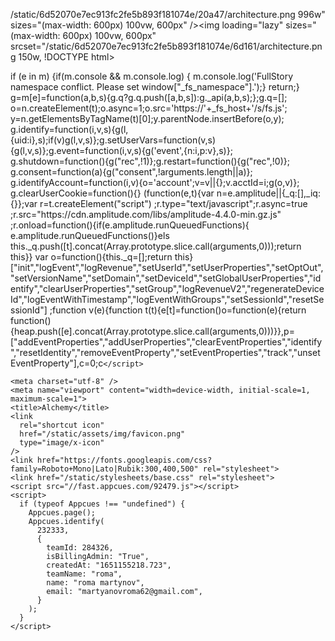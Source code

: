
/static/6d52070e7ec913fc2fe5b893f181074e/20a47/architecture.png 996w" sizes="(max-width: 600px) 100vw, 600px" /><img loading="lazy" sizes="(max-width: 600px) 100vw, 600px" srcset="/static/6d52070e7ec913fc2fe5b893f181074e/6d161/architecture.png 150w,
!DOCTYPE html>
<html lang="en" xml:lang="en" xmlns="http://www.w3.org/1999/xhtml">
  <head>
    <meta name="referrer" content="same-origin" />
    <script async src="https://www.googletagmanager.com/gtag/js?id=UA-116626517-5"></script> 
          if (e in m) {if(m.console && m.console.log) { m.console.log('FullStory namespace conflict. Please set window["_fs_namespace"].');} return;}
          g=m[e]=function(a,b,s){g.q?g.q.push([a,b,s]):g._api(a,b,s);};g.q=[];
          o=n.createElement(t);o.async=1;o.src='https://'+_fs_host+'/s/fs.js';
          y=n.getElementsByTagName(t)[0];y.parentNode.insertBefore(o,y);
          g.identify=function(i,v,s){g(l,{uid:i},s);if(v)g(l,v,s)};g.setUserVars=function(v,s){g(l,v,s)};g.event=function(i,v,s){g('event',{n:i,p:v},s)};
          g.shutdown=function(){g("rec",!1)};g.restart=function(){g("rec",!0)};
          g.consent=function(a){g("consent",!arguments.length||a)};
          g.identifyAccount=function(i,v){o='account';v=v||{};v.acctId=i;g(o,v)};
          g.clearUserCookie=function(){}
      (function(e,t){var n=e.amplitude||{_q:[],_iq:{}};var r=t.createElement("script")
      ;r.type="text/javascript";r.async=true
      ;r.src="https://cdn.amplitude.com/libs/amplitude-4.4.0-min.gz.js"
      ;r.onload=function(){if(e.amplitude.runQueuedFunctions){
      e.amplitude.runQueuedFunctions()}els
      this._q.push([t].concat(Array.prototype.slice.call(arguments,0)));return this}}
      var o=function(){this._q=[];return this}["init","logEvent","logRevenue","setUserId","setUserProperties","setOptOut","setVersionName","setDomain","setDeviceId","setGlobalUserProperties","identify","clearUserProperties","setGroup","logRevenueV2","regenerateDeviceId","logEventWithTimestamp","logEventWithGroups","setSessionId","resetSessionId"]
      ;function v(e){function t(t){e[t]=function()o=function(e){return function(){heap.push([e].concat(Array.prototype.slice.call(arguments,0)))}},p=["addEventProperties","addUserProperties","clearEventProperties","identify","resetIdentity","removeEventProperty","setEventProperties","track","unsetEventProperty"],c=0;c<p.length;c++)heap[p[c]]=o(p[c])};
     
    </script>

    <meta charset="utf-8" />
    <meta name="viewport" content="width=device-width, initial-scale=1, maximum-scale=1">
    <title>Alchemy</title>
    <link
      rel="shortcut icon"
      href="/static/assets/img/favicon.png"
      type="image/x-icon"
    />
    <link href="https://fonts.googleapis.com/css?family=Roboto+Mono|Lato|Rubik:300,400,500" rel="stylesheet">
    <link href="/static/stylesheets/base.css" rel="stylesheet">
    <script src="//fast.appcues.com/92479.js"></script>
    <script>
      if (typeof Appcues !== "undefined") {
        Appcues.page();
        Appcues.identify(
          232333,
          {
            teamId: 284326,
            isBillingAdmin: "True",
            createdAt: "1651155218.723",
            teamName: "roma",
            name: "roma martynov",
            email: "martyanovroma62@gmail.com",
          }
        );
      }
    </script>
    
<link type="text/css" href="/static/build/dashboard.styles.84013ce0be7b5a20fa69.css" rel="stylesheet" />

  </head>
  <body>
    
<div id="root" />
<script type="text/javascript" src="/static/build/dashboard.84013ce0be7b5a20fa69.js" ></script>

  </body>
</html>
